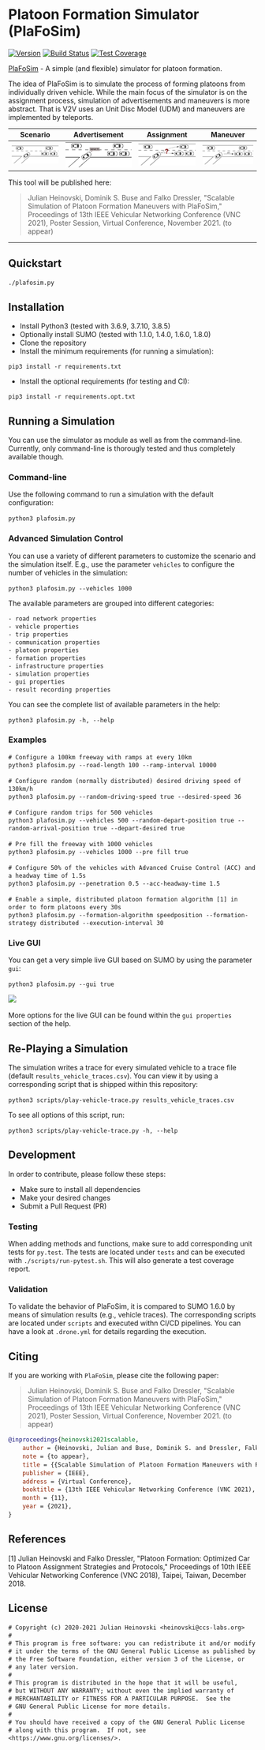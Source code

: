 # Platoon Formation Simulator (PlaFoSim)

[![Version](https://img.shields.io/badge/version-v0.12.0-blue)](CHANGELOG.md)
[![Build Status](https://ci.tkn.tu-berlin.de/api/badges/CCS/plafosim/status.svg)](https://ci.tkn.tu-berlin.de/CCS/plafosim)
[![Test Coverage](https://plafosim.de/coverage/coverage.svg)](https://ci.tkn.tu-berlin.de/CCS/plafosim)

[PlaFoSim](https://www.plafosim.de) - A simple (and flexible) simulator for platoon formation.

The idea of PlaFoSim is to simulate the process of forming platoons from individually driven vehicle.
While the main focus of the simulator is on the assignment process, simulation of advertisements and maneuvers is more abstract. That is V2V uses an Unit Disc Model (UDM) and maneuvers are implemented by teleports.

| Scenario | Advertisement | Assignment | Maneuver |
| -------- | ------------- | ---------- | -------- |
![Scenario](doc/scenario.png) | ![Advertisement](doc/advertisement.png) | ![Assignment](doc/assignment.png) | ![Maneuver](doc/maneuver.png) |

This tool will be published here:

> Julian Heinovski, Dominik S. Buse and Falko Dressler, "Scalable Simulation of Platoon Formation Maneuvers with PlaFoSim," Proceedings of 13th IEEE Vehicular Networking Conference (VNC 2021), Poster Session, Virtual Conference, November 2021. (to appear)

---

## Quickstart

```./plafosim.py```

## Installation

- Install Python3 (tested with 3.6.9, 3.7.10, 3.8.5)
- Optionally install SUMO (tested with 1.1.0, 1.4.0, 1.6.0, 1.8.0)
- Clone the repository
- Install the minimum requirements (for running a simulation):
```
pip3 install -r requirements.txt
```
- Install the optional requirements (for testing and CI):
```
pip3 install -r requirements.opt.txt
```

## Running a Simulation

You can use the simulator as module as well as from the command-line.
Currently, only command-line is thorougly tested and thus completely available though.

### Command-line

Use the following command to run a simulation with the default configuration:

```python3 plafosim.py```

### Advanced Simulation Control

You can use a variety of different parameters to customize the scenario and the simulation itself.
E.g., use the parameter `vehicles` to configure the number of vehicles in the simulation:

```python3 plafosim.py --vehicles 1000```

The available parameters are grouped into different categories:

```
- road network properties
- vehicle properties
- trip properties
- communication properties
- platoon properties
- formation properties
- infrastructure properties
- simulation properties
- gui properties
- result recording properties
```

You can see the complete list of available parameters in the help:

```python3 plafosim.py -h, --help```

### Examples

```
# Configure a 100km freeway with ramps at every 10km
python3 plafosim.py --road-length 100 --ramp-interval 10000

# Configure random (normally distributed) desired driving speed of 130km/h
python3 plafosim.py --random-driving-speed true --desired-speed 36

# Configure random trips for 500 vehicles
python3 plafosim.py --vehicles 500 --random-depart-position true --random-arrival-position true --depart-desired true

# Pre fill the freeway with 1000 vehicles
python3 plafosim.py --vehicles 1000 --pre fill true

# Configure 50% of the vehicles with Advanced Cruise Control (ACC) and a headway time of 1.5s
python3 plafosim.py --penetration 0.5 --acc-headway-time 1.5

# Enable a simple, distributed platoon formation algorithm [1] in order to form platoons every 30s
python3 plafosim.py --formation-algorithm speedposition --formation-strategy distributed --execution-interval 30
```

### Live GUI

You can get a very simple live GUI based on SUMO by using the parameter `gui`:

```python3 plafosim.py --gui true```

![](doc/gui.png)

More options for the live GUI can be found within the ``gui properties`` section of the help.

## Re-Playing a Simulation

The simulation writes a trace for every simulated vehicle to a trace file (default `results_vehicle_traces.csv`).
You can view it by using a corresponding script that is shipped within this repository:

```python3 scripts/play-vehicle-trace.py results_vehicle_traces.csv```

To see all options of this script, run:

```python3 scripts/play-vehicle-trace.py -h, --help```

## Development

In order to contribute, please follow these steps:
- Make sure to install all dependencies
- Make your desired changes
- Submit a Pull Request (PR)

### Testing

When adding methods and functions, make sure to add corresponding unit tests for `py.test`.
The tests are located under `tests` and can be executed with `./scripts/run-pytest.sh`.
This will also generate a test coverage report.

### Validation

To validate the behavior of PlaFoSim, it is compared to SUMO 1.6.0 by means of simulation results (e.g., vehicle traces).
The corresponding scripts are located under `scripts` and executed withn CI/CD pipelines.
You can have a look at `.drone.yml` for details regarding the execution.

## Citing

If you are working with `PlaFoSim`, please cite the following paper:

> Julian Heinovski, Dominik S. Buse and Falko Dressler, "Scalable Simulation of Platoon Formation Maneuvers with PlaFoSim," Proceedings of 13th IEEE Vehicular Networking Conference (VNC 2021), Poster Session, Virtual Conference, November 2021. (to appear)

```bibtex
@inproceedings{heinovski2021scalable,
    author = {Heinovski, Julian and Buse, Dominik S. and Dressler, Falko},
    note = {to appear},
    title = {{Scalable Simulation of Platoon Formation Maneuvers with PlaFoSim}},
    publisher = {IEEE},
    address = {Virtual Conference},
    booktitle = {13th IEEE Vehicular Networking Conference (VNC 2021), Poster Session},
    month = {11},
    year = {2021},
}
```

## References

[1] Julian Heinovski and Falko Dressler, "Platoon Formation: Optimized Car to Platoon Assignment Strategies and Protocols," Proceedings of 10th IEEE Vehicular Networking Conference (VNC 2018), Taipei, Taiwan, December 2018.

## License
```
# Copyright (c) 2020-2021 Julian Heinovski <heinovski@ccs-labs.org>
#
# This program is free software: you can redistribute it and/or modify
# it under the terms of the GNU General Public License as published by
# the Free Software Foundation, either version 3 of the License, or
# any later version.
#
# This program is distributed in the hope that it will be useful,
# but WITHOUT ANY WARRANTY; without even the implied warranty of
# MERCHANTABILITY or FITNESS FOR A PARTICULAR PURPOSE.  See the
# GNU General Public License for more details.
#
# You should have received a copy of the GNU General Public License
# along with this program.  If not, see <https://www.gnu.org/licenses/>.
```
